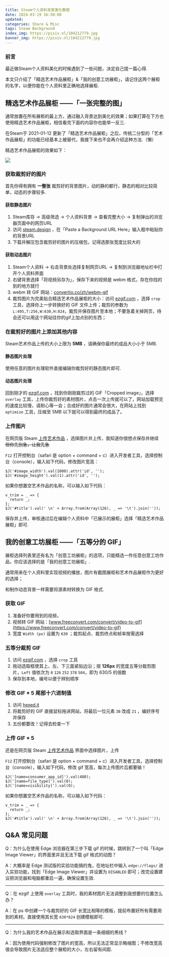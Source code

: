 ```yaml
---
title: Steam个人资料背景美化教程
date: 2024-03-19 16:50:00
updated: 
categories: Share & Misc
tags: Steam Background
index_img: https://pixiv.nl/104212779.jpg
banner_img: https://pixiv.nl/104212779.jpg
---
```


### 前言

最近做Steam个人资料美化的时候遇到了一些问题，决定自己搓一篇心得.

本文只介绍了「精选艺术作品展柜」&「我的创意工坊展柜」，请记住这两个展柜的名字，以便你能在个人资料里正确地选择展柜.

## 精选艺术作品展柜 ——「一张完整的图」

通常放置在所有展柜的最上方，通过融入背景达到美化的效果；如果打算在下方也使用精选艺术作品展柜，相信看完下面的内容你也能举一反三.

在Steam于 2021-01-12 更新了「精选艺术作品展柜」之后，传统二分型的「艺术作品展柜」的功能已经基本上被替代，我接下来也不会再介绍这种方法.（懒）

精选艺术作品展柜的效果如下：

![](https://mirror.ghproxy.com/https://raw.githubusercontent.com/NanodaOvO/PictureHost/main/steam_background_beautify_1.png)

### 获取裁剪好的图片

首先你得有拥有 **一整张** 裁剪好的背景图片，动的静的都行，静态的相对比较简单，动态的步骤较多.

#### 获取静态图片

1. Steam库存 -> 高级筛选 -> 个人资料背景 -> 查看完整大小 -> 复制弹出的浏览器页面中的网页URL
2. 访问 [steam.design](steam.design) ，在「Paste a Background URL Here」输入框中粘贴你的背景URL
3. 下载并解压包含裁剪好的图片的压缩包，记得选那张宽度比较大的

#### 获取动态图片

1. Steam个人资料 -> 右击背景处选择复制网页URL -> 复制到浏览器地址栏中打开个人资料界面
2. 右键背景选择「将视频另存为」，保存下来的视频是 webm 格式，存在你找的到的地方就行
3. webm 转 GIF 网站：[convertio.co/zh/webm-gif](https://convertio.co/zh/webm-gif/)
4. 裁剪图片为完美贴合精选艺术作品展柜的大小：访问 [ezgif.com](https://ezgif.com/) ，选择 `crop` 工具，选择你上一步转换好的 GIF 文件上传；裁剪的参数为 `L:495,T:256,W:630,H:824`，裁剪并保存图片至本地；不要急着关掉网页，待会还可以用这个网站往你的gif上加点别的东西；

### 在裁剪好的图片上添加其他内容

Steam艺术作品上传的大小上限为 **5MB** ，请确保你最终的成品大小小于 5MB.

#### 静态图片处理

使用任意的图片处理软件直接编辑你裁剪好的静态图片即可.

#### 动态图片处理

回到刚才的 [ezgif.com](https://ezgif.com/) ，找到你刚刚裁剪过的 GIF「Cropped image」，选择 `overlay` 工具，上传你裁剪好的素材图片，点击一次上传就可以了，网站加载预览的速度比较慢，请耐心等一会；合成好的图片通常会很大，在网站上找到 `optimize` 工具，压缩至 5MB 以下就可以得到最终的成品了。

### 上传图片

在网页版 Steam [上传艺术作品](https://steamcommunity.com/sharedfiles/edititem/767/3/) ，选择图片并上传，我知道你很想点保存并继续 ~~但你先别急，让我先急~~

`F12` 打开控制台（safari 是 option + command + c）进入开发者工具，选择控制台（console），输入如下代码，修改图片宽高：

``` JS
$J('#image_width').val(1000).attr('id', '');
$J('#image_height').val(1).attr('id', '');
```

如果你想置空艺术作品的名称，可以输入如下代码：

``` JS
v_trim = _ => {
  return _;
};
$J('#title').val(' \n' + Array.from(Array(126), _ => '\t').join(''));
```

保存并上传，审核通过后在编辑个人资料中「已展示的展柜」选择「精选艺术作品展柜」即可.

## 我的创意工坊展柜 ——「五等分的 GIF」

展柜选择列表里还有名为「创意工坊展柜」的选项，只能精选一件任意创意工坊作品，你应该选择的是「我的创意工坊展柜」.

通常用来在个人资料里实现视频的播放，图片有截图展柜和艺术作品展柜作为更好的选择；

和制作动态背景一样需要将源素材转换为 GIF 格式.

### 获取 GIF

1. 准备好你要用到的视频，
2. 视频转 GIF 网站：[www.freeconvert.com/convert/video-to-gif](https://www.freeconvert.com/convert/video-to-gif)
3. 宽度 `Width (px)` 设置为 `630` ；裁剪起点、裁剪终点和帧率按需选择

### 五等分裁剪 GIF

1. 访问 [ezgif.com](https://ezgif.com/) ，选择 `crop` 工具
2. 拖动选取框使其上、左、下三面紧贴边沿；按 **126px** 的宽度五等分裁剪图片，`Left` 值依次为 `0` `126` `252` `378` `504`，即为 630/5 的倍数
3. 保存到本地，编号以便于辨别顺序

### 修改 GIF * 5 尾部十六进制值

1. 访问 [hexed.it](https://hexed.it/)
2. 将裁剪好的 GIF 直接鼠标拖进网站，将最后一位元素 `3B` 改成 `21` ，编好序号并保存
3. 五份都要改！记得去检查一下

### 上传 GIF * 5

还是在网页版 Steam [上传艺术作品](https://steamcommunity.com/sharedfiles/edititem/767/3/) 界面中选择图片，上传

`F12` 打开控制台（safari 是 option + command + c）进入开发者工具，选择控制台（console），输入如下代码，修改 gif 宽高，每次上传图片后都要输！

``` JS
$J('[name=consumer_app_id]').val(480);
$J('[name=file_type]').val(0);
$J('[name=visibility]').val(0);
```

如果你想置空艺术作品的名称，可以输入如下代码：

``` JS
v_trim = _ => {
  return _;
};
$J('#title').val(' \n' + Array.from(Array(126), _ => '\t').join(''));
```


## Q&A 常见问题

Q：为什么在使用 Edge 浏览器在第三步下载 gif 的时候，跳转到了一个叫「Edge Image Viewer」的界面里并且无法下载 gif 格式的动图？

A：大概率是 Edge 测试版的实验功能搞的鬼，在地址栏中输入 `edge://flags/` 进入实验功能，找到「Edge Image Viewer」并设置为 `DISABLED` 即可；改完设置建议把浏览器和电脑都重启一遍，确保设置生效.

---

Q：在 ezgif 上使用 `overlay` 工具时，我的素材图片无法调整到我想要的位置怎么办？

A：在 ps 中创建一个与裁剪好的 GIF 长宽比相等的模板，提前布置好所有需要用到的素材。直接使用其长宽 `630*824` 创建模板即可.

---

Q：为什么我的艺术作品在展示和选取界面是一条细细的黑线？

A：因为使用代码强制修改了图片的宽高，所以无法正常显示略缩图；不修改宽高值会导致图片无法适应整个展柜的大小，左右留有间距.






